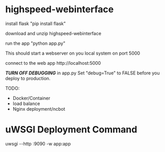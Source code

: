 # highspeed-webinterface

install flask "pip install flask"

download and unzip highspeed-webinterface

run the app "python app.py"

This should start a webserver on you local system on port 5000

connect to the web app http://localhost:5000

<em><strong>TURN OFF DEBUGGING</em></strong> in app.py Set "debug=True" to FALSE before you deploy to production.

TODO:
<ul>
  <li>Docker/Container</li>
  <li>load balance</li>
  <li>Nginx deployment/ncbot</li>
</ul>


<h1>uWSGI Deployment Command</h1>
uwsgi --http :9090 -w app:app
